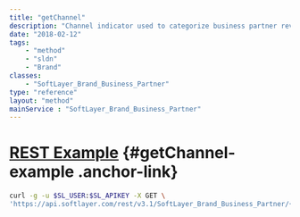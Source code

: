 ```yaml
---
title: "getChannel"
description: "Channel indicator used to categorize business partner revenue."
date: "2018-02-12"
tags:
    - "method"
    - "sldn"
    - "Brand"
classes:
    - "SoftLayer_Brand_Business_Partner"
type: "reference"
layout: "method"
mainService : "SoftLayer_Brand_Business_Partner"
---
```


# [REST Example](#getChannel-example) <a href="/article/rest/"><i class="fas fa-question"></i></a> {#getChannel-example .anchor-link} 
```bash
curl -g -u $SL_USER:$SL_APIKEY -X GET \
'https://api.softlayer.com/rest/v3.1/SoftLayer_Brand_Business_Partner/{SoftLayer_Brand_Business_PartnerID}/getChannel'
```
